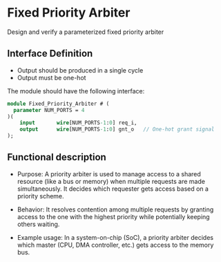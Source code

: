 # Fixed Priority Arbiter

Design and verify a parameterized fixed priority arbiter

## Interface Definition
- Output should be produced in a single cycle
- Output must be one-hot

The module should have the following interface:
```SystemVerilog
module Fixed_Priority_Arbiter # (
  parameter NUM_PORTS = 4
)(
    input       wire[NUM_PORTS-1:0] req_i,
    output      wire[NUM_PORTS-1:0] gnt_o   // One-hot grant signal
);
```

## Functional description 

- Purpose: A priority arbiter is used to manage access to a shared resource (like a bus or memory) when multiple requests are made simultaneously. It decides which requester gets access based on a priority scheme.

- Behavior: It resolves contention among multiple requests by granting access to the one with the highest priority while potentially keeping others waiting.

- Example usage: In a system-on-chip (SoC), a priority arbiter decides which master (CPU, DMA controller, etc.) gets access to the memory bus.